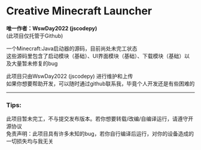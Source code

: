 # Creative Minecraft Launcher
**唯一作者：WswDay2022 (jscodepy)**  
(此项目仅托管于Github)

一个Minecraft:Java启动器的源码，目前尚处未完工状态  
这些源码里包含了启动模块（基础）、UI界面模块（基础）、下载模块（基础）以及大量暂未修复的bug

此项目只由WswDay2022 (jscodepy) 进行维护和上传  
如果你想要帮助开发，可以随时通过github联系我，毕竟个人开发还是有些困难的

-------
### Tips:
此项目暂未完工，不与提交发布版本。若你想要转载/改编/自编译运行，请遵守开源协议  
免责声明：此项目具有许多未知的bug，若你自行编译后运行，对你的设备造成的一切损失均与我无关
